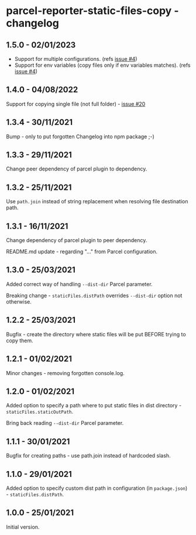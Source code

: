 # parcel-reporter-static-files-copy - changelog

## 1.5.0 - 02/01/2023

* Support for multiple configurations. (refs [issue #4](https://github.com/elwin013/parcel-reporter-static-files-copy/issues/4))
* Support for env variables (copy files only if env variables matches). (refs [issue #4](https://github.com/elwin013/parcel-reporter-static-files-copy/issues/4))

## 1.4.0 - 04/08/2022

Support for copying single file (not full folder) - [issue #20](https://github.com/elwin013/parcel-reporter-static-files-copy/issues/20)

## 1.3.4 - 30/11/2021

Bump - only to put forgotten Changelog into npm package ;-)

## 1.3.3 - 29/11/2021

Change peer dependency of parcel plugin to dependency.

## 1.3.2 - 25/11/2021

Use `path.join` instead of string replacement when resolving
file destination path.

## 1.3.1 - 16/11/2021

Change dependency of parcel plugin to peer dependency.

README.md update - regarding "..." from Parcel configuration.

## 1.3.0 - 25/03/2021

Added correct way of handling `--dist-dir` Parcel
parameter.

Breaking change - `staticFiles.distPath` overrides
`--dist-dir` option not otherwise.

## 1.2.2 - 25/03/2021

Bugfix - create the directory where static files will
be put BEFORE trying to copy them.

## 1.2.1 - 01/02/2021

Minor changes - removing forgotten console.log.

## 1.2.0 - 01/02/2021

Added option to specify a path where to put static
files in dist directory - `staticFiles.staticOutPath`.

Bring back reading `--dist-dir` Parcel parameter.

## 1.1.1 - 30/01/2021

Bugfix for creating paths - use path.join
instead of hardcoded slash.

## 1.1.0 - 29/01/2021

Added option to specify custom dist path
in configuration (in `package.json`) - `staticFiles.distPath`.

## 1.0.0 - 25/01/2021

Initial version.
